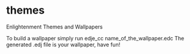 themes
======

Enlightenment Themes and Wallpapers

To build a wallpaper simply run edje_cc name_of_the_wallpaper.edc
The generated .edj file is your wallpaper, have fun!

